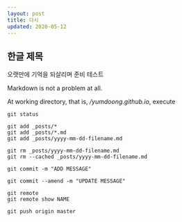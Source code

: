 ```yaml
---
layout: post
title: 다시
updated: 2020-05-12
---
```


## 한글 제목

오랫만에 기억을 되살리며 준비 테스트

Markdown is not a problem at all.

At working directory, that is, */yumdoong.github.io*, execute

```
git status

git add _posts/*
git add _posts/*.md
git add _posts/yyyy-mm-dd-filename.md

git rm _posts/yyyy-mm-dd-filename.md
git rm --cached _posts/yyyy-mm-dd-filename.md

git commit -m "ADD MESSAGE"

git commit --amend -m "UPDATE MESSAGE"

git remote
git remote show NAME

git push origin master
```
